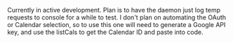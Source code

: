 Currently in active development.  Plan is to have the daemon just log temp requests to console for a while to test.  I don't plan on automating the OAuth or Calendar selection, so to use this one will need to generate a Google API key, and use the listCals to get the Calendar ID and paste into code.
